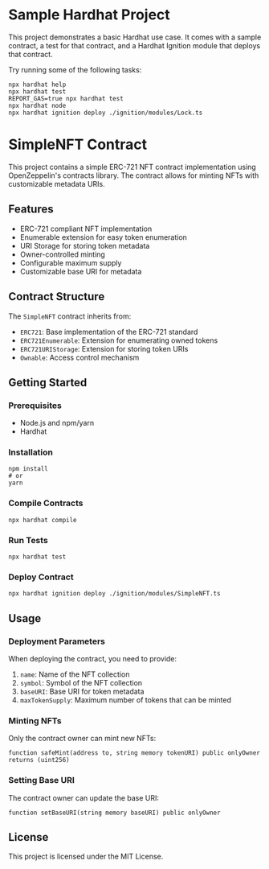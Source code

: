 # Sample Hardhat Project

This project demonstrates a basic Hardhat use case. It comes with a sample contract, a test for that contract, and a Hardhat Ignition module that deploys that contract.

Try running some of the following tasks:

```shell
npx hardhat help
npx hardhat test
REPORT_GAS=true npx hardhat test
npx hardhat node
npx hardhat ignition deploy ./ignition/modules/Lock.ts
```

# SimpleNFT Contract

This project contains a simple ERC-721 NFT contract implementation using OpenZeppelin's contracts library. The contract allows for minting NFTs with customizable metadata URIs.

## Features

- ERC-721 compliant NFT implementation
- Enumerable extension for easy token enumeration
- URI Storage for storing token metadata
- Owner-controlled minting
- Configurable maximum supply
- Customizable base URI for metadata

## Contract Structure

The `SimpleNFT` contract inherits from:
- `ERC721`: Base implementation of the ERC-721 standard
- `ERC721Enumerable`: Extension for enumerating owned tokens
- `ERC721URIStorage`: Extension for storing token URIs
- `Ownable`: Access control mechanism

## Getting Started

### Prerequisites

- Node.js and npm/yarn
- Hardhat

### Installation

```shell
npm install
# or
yarn
```

### Compile Contracts

```shell
npx hardhat compile
```

### Run Tests

```shell
npx hardhat test
```

### Deploy Contract

```shell
npx hardhat ignition deploy ./ignition/modules/SimpleNFT.ts
```

## Usage

### Deployment Parameters

When deploying the contract, you need to provide:
1. `name`: Name of the NFT collection
2. `symbol`: Symbol of the NFT collection
3. `baseURI`: Base URI for token metadata
4. `maxTokenSupply`: Maximum number of tokens that can be minted

### Minting NFTs

Only the contract owner can mint new NFTs:

```solidity
function safeMint(address to, string memory tokenURI) public onlyOwner returns (uint256)
```

### Setting Base URI

The contract owner can update the base URI:

```solidity
function setBaseURI(string memory baseURI) public onlyOwner
```

## License

This project is licensed under the MIT License.
